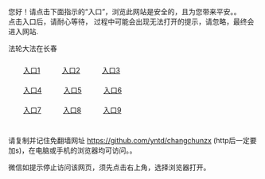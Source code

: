 您好！请点击下面指示的“入口”，浏览此网站是安全的，且为您带来平安。。 <br/>
点击入口后，请耐心等待， 过程中可能会出现无法打开的提示，请忽略，最终会进入网站. </br>

法轮大法在长春<br/>
<div style="padding:10px"><a style="margin:20px" target="_blank" href="https://d3ihuo01u6abyt.cloudfront.net/2Qpsp?nsxwfz" id="ccLink1" rel="nofollow">入口1</a> <a target="_blank" style="margin:20px" href="https://d2z1oc1xw0j1ke.cloudfront.net/2Qpsp?vijwxyy" id="ccLink2" rel="nofollow">入口2</a> <a style="margin:20px" target="_blank" href="https://d27xos4we22xdy.cloudfront.net/2Qpsp?gxibr" id="ccLink3" rel="nofollow">入口3</a></div>

<div style="padding:10px" ><a style="margin:20px" target="_blank" href="https://d3ihuo01u6abyt.cloudfront.net/2Qpsp?nsxwfz" id="ccLink4" rel="nofollow">入口4</a> <a style="margin:20px" href="https://d2z1oc1xw0j1ke.cloudfront.net/2Qpsp?vijwxyy" target="_blank" id="ccLink5" rel="nofollow">入口5</a> <a style="margin:20px" href="https://d27xos4we22xdy.cloudfront.net/2Qpsp?gxibr" target="_blank" id="ccLink6" rel="nofollow">入口6</a></div>

<div style="padding:10px"><a style="margin:20px" target="_blank" href="https://d3ihuo01u6abyt.cloudfront.net/2Qpsp?nsxwfz" id="ccLink7" rel="nofollow">入口7</a> <a style="margin:20px" href="https://d2z1oc1xw0j1ke.cloudfront.net/2Qpsp?vijwxyy" target="_blank" id="ccLink8" rel="nofollow">入口8</a> <a style="margin:20px" target="_blank" href="https://d27xos4we22xdy.cloudfront.net/2Qpsp?gxibr" id="ccLink9" rel="nofollow">入口9</a></div>

<br/>



请复制并记住免翻墙网址 https://github.com/yntd/changchunzx (http后一定要加s)，在电脑或手机的浏览器均可访问。。<br/>

微信如提示停止访问该网页，须先点击右上角，选择浏览器打开。
